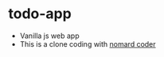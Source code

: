 # todo-app

- Vanilla js web app
- This is a clone coding with [nomard coder](https://nomadcoders.co/?gclid=Cj0KCQjwpv2TBhDoARIsALBnVnn66bPKnmgUIeUWdkL7PL_vXXW-NXIWspdlf7WU5Ihm_P4RpQIAx_QaAghBEALw_wcB)
